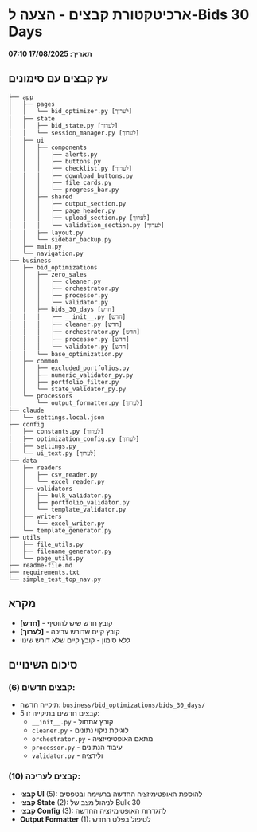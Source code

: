 # ארכיטקטורת קבצים - הצעה ל-Bids 30 Days
**תאריך: 17/08/2025 07:10**

## עץ קבצים עם סימונים

```
├── app
│   ├── pages
│   │   └── bid_optimizer.py [לערוך]
│   ├── state
│   │   ├── bid_state.py [לערוך]
│   │   └── session_manager.py [לערוך]
│   ├── ui
│   │   ├── components
│   │   │   ├── alerts.py
│   │   │   ├── buttons.py
│   │   │   ├── checklist.py [לערוך]
│   │   │   ├── download_buttons.py
│   │   │   ├── file_cards.py
│   │   │   └── progress_bar.py
│   │   ├── shared
│   │   │   ├── output_section.py
│   │   │   ├── page_header.py
│   │   │   ├── upload_section.py [לערוך]
│   │   │   └── validation_section.py [לערוך]
│   │   ├── layout.py
│   │   └── sidebar_backup.py
│   ├── main.py
│   └── navigation.py
├── business
│   ├── bid_optimizations
│   │   ├── zero_sales
│   │   │   ├── cleaner.py
│   │   │   ├── orchestrator.py
│   │   │   ├── processor.py
│   │   │   └── validator.py
│   │   ├── bids_30_days [חדש]
│   │   │   ├── __init__.py [חדש]
│   │   │   ├── cleaner.py [חדש]
│   │   │   ├── orchestrator.py [חדש]
│   │   │   ├── processor.py [חדש]
│   │   │   └── validator.py [חדש]
│   │   └── base_optimization.py
│   ├── common
│   │   ├── excluded_portfolios.py
│   │   ├── numeric_validator_py.py
│   │   ├── portfolio_filter.py
│   │   └── state_validator_py.py
│   └── processors
│       └── output_formatter.py [לערוך]
├── claude
│   └── settings.local.json
├── config
│   ├── constants.py [לערוך]
│   ├── optimization_config.py [לערוך]
│   ├── settings.py
│   └── ui_text.py [לערוך]
├── data
│   ├── readers
│   │   ├── csv_reader.py
│   │   └── excel_reader.py
│   ├── validators
│   │   ├── bulk_validator.py
│   │   ├── portfolio_validator.py
│   │   └── template_validator.py
│   ├── writers
│   │   └── excel_writer.py
│   └── template_generator.py
├── utils
│   ├── file_utils.py
│   ├── filename_generator.py
│   └── page_utils.py
├── readme-file.md
├── requirements.txt
└── simple_test_top_nav.py
```

## מקרא

- **[חדש]** - קובץ חדש שיש להוסיף
- **[לערוך]** - קובץ קיים שדורש עריכה
- ללא סימון - קובץ קיים שלא דורש שינוי

## סיכום השינויים

### קבצים חדשים (6):
- תיקייה חדשה: `business/bid_optimizations/bids_30_days/`
- 5 קבצים חדשים בתיקייה זו:
  - `__init__.py` - קובץ אתחול
  - `cleaner.py` - לוגיקת ניקוי נתונים
  - `orchestrator.py` - מתאם האופטימיזציה
  - `processor.py` - עיבוד הנתונים
  - `validator.py` - ולידציה

### קבצים לעריכה (10):
- **קבצי UI** (5): להוספת האופטימיזציה החדשה ברשימה ובטפסים
- **קבצי State** (2): לניהול מצב של Bulk 30
- **קבצי Config** (3): להגדרות האופטימיזציה החדשה
- **Output Formatter** (1): לטיפול בפלט החדש
